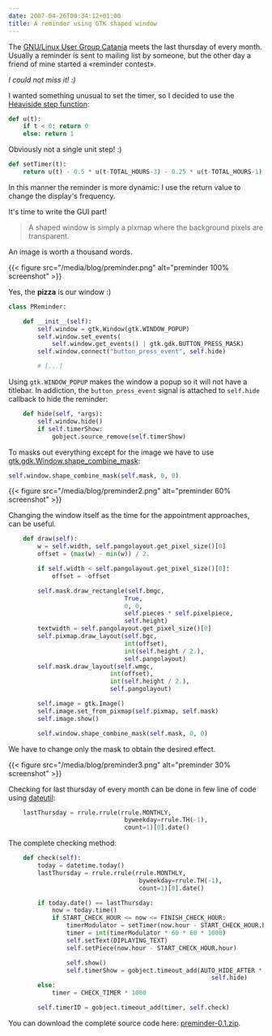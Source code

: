 ```yaml
---
date: 2007-04-26T00:34:12+01:00
title: A reminder using GTK shaped window
---
```


The [GNU/Linux User Group Catania](http://catania.linux.it/) meets the last
thursday of every month. Usually a reminder is sent to mailing list by someone,
but the other day a friend of mine started a «reminder contest».

*I could not miss it! :)*

I wanted something unusual to set the timer, so I decided to use the [Heaviside
step function](https://en.wikipedia.org/wiki/Heaviside_step_function):

```python
def u(t):
    if t < 0: return 0
    else: return 1
```

Obviously not a single unit step! :)

```python
def setTimer(t):
    return u(t) - 0.5 * u(t-TOTAL_HOURS-3) - 0.25 * u(t-TOTAL_HOURS-1)
```

In this manner the reminder is more dynamic: I use the return value to change
the display's frequency.

It's time to write the GUI part!

 > A shaped window is simply a pixmap where the background pixels are
 > transparent.

An image is worth a thousand words.

{{< figure src="/media/blog/preminder.png" alt="preminder 100% screenshot" >}}

Yes, the **pizza** is our window :)

```python
class PReminder:

    def __init__(self):
        self.window = gtk.Window(gtk.WINDOW_POPUP)
        self.window.set_events(
            self.window.get_events() | gtk.gdk.BUTTON_PRESS_MASK)
        self.window.connect("button_press_event", self.hide)

        # [...]
```

Using `gtk.WINDOW_POPUP` makes the window a popup so it will not have a
titlebar. In addiction, the `button_press_event` signal is attached to
`self.hide` callback to hide the reminder:

```python
    def hide(self, *args):
        self.window.hide()
        if self.timerShow:
            gobject.source_remove(self.timerShow)
```

To masks out everything except for the image we have to use
[gtk.gdk.Window.shape_combine_mask](http://www.pygtk.org/docs/pygtk/class-gdkwindow.html#method-gdkwindow--shape-combine-mask):

```python
self.window.shape_combine_mask(self.mask, 0, 0)
```

{{< figure src="/media/blog/preminder2.png" alt="preminder 60% screenshot" >}}

Changing the window itself as the time for the appointment approaches, can be
useful.

```python
    def draw(self):
        w = self.width, self.pangolayout.get_pixel_size()[0]
        offset = (max(w) - min(w)) / 2.

        if self.width < self.pangolayout.get_pixel_size()[0]:
            offset = -offset

        self.mask.draw_rectangle(self.bmgc,
                                True,
                                0, 0,
                                self.pieces * self.pixelpiece,
                                self.height)
        textwidth = self.pangolayout.get_pixel_size()[0]
        self.pixmap.draw_layout(self.bgc,
                                int(offset),
                                int(self.height / 2.),
                                self.pangolayout)
        self.mask.draw_layout(self.wmgc,
                            int(offset),
                            int(self.height / 2.),
                            self.pangolayout)

        self.image = gtk.Image()
        self.image.set_from_pixmap(self.pixmap, self.mask)
        self.image.show()

        self.window.shape_combine_mask(self.mask, 0, 0)
```

We have to change only the mask to obtain the desired effect.

{{< figure src="/media/blog/preminder3.png" alt="preminder 30% screenshot" >}}

Checking for last thursday of every month can be done in few line of code using
[dateutil](http://labix.org/python-dateutil):

```python
    lastThursday = rrule.rrule(rrule.MONTHLY,
                                byweekday=rrule.TH(-1),
                                count=1)[0].date()
```

The complete checking method:

```python
    def check(self):
        today = datetime.today()
        lastThursday = rrule.rrule(rrule.MONTHLY,
                                    byweekday=rrule.TH(-1),
                                    count=1)[0].date()

        if today.date() == lastThursday:
            now = today.time()
            if START_CHECK_HOUR <= now <= FINISH_CHECK_HOUR:
                timerModulator = setTimer(now.hour - START_CHECK_HOUR.hour)
                timer = int(timerModulator * 60 * 60 * 1000)
                self.setText(DIPLAYING_TEXT)
                self.setPiece(now.hour - START_CHECK_HOUR.hour)

                self.show()
                self.timerShow = gobject.timeout_add(AUTO_HIDE_AFTER * 1000,
                                                        self.hide)
        else:
            timer = CHECK_TIMER * 1000

        self.timerID = gobject.timeout_add(timer, self.check)
```

You can download the complete source code here:
[preminder-0.1.zip](/media/blog/preminder-0.1.zip).
